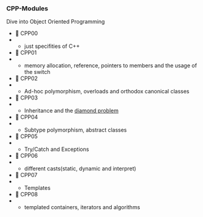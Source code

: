 ### CPP-Modules
Dive into Object Oriented Programming

- :file_folder: CPP00
- - just specifities of C++
- :file_folder: CPP01
- - memory allocation, reference, pointers to members and the usage of the switch
- :file_folder: CPP02
- - Ad-hoc polymorphism, overloads and orthodox canonical classes
- :file_folder: CPP03
- - Inheritance and the [diamond problem](https://en.wikipedia.org/wiki/Multiple_inheritance#The_diamond_problem)
- :file_folder: CPP04
- - Subtype polymorphism, abstract classes
- :file_folder: CPP05
- - Try/Catch and Exceptions
- :file_folder: CPP06
- - different casts(static, dynamic and interpret)
- :file_folder: CPP07
- - Templates
- :file_folder: CPP08
- -  templated containers, iterators and algorithms
